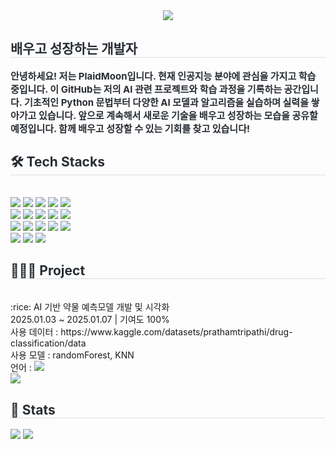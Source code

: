 <div align= "center">
    <img src="https://capsule-render.vercel.app/api?type=waving&color=gradient&height=180&text=인공지능%20양성과정&animation=&fontColor=000000&fontSize=60" />
    </div>
    <div style="text-align: left;"> 
    <h2 style="border-bottom: 1px solid #d8dee4; color: #282d33;"> 배우고 성장하는 개발자 </h2>  
    <div style="font-weight: 700; font-size: 15px; text-align: left; color: #282d33;"> 안녕하세요! 저는 PlaidMoon입니다. 현재 인공지능 분야에 관심을 가지고 학습 중입니다. 이 GitHub는 저의 AI 관련 프로젝트와 학습 과정을 기록하는 공간입니다. 기초적인 Python 문법부터 다양한 AI 모델과 알고리즘을 실습하며 실력을 쌓아가고 있습니다. 앞으로 계속해서 새로운 기술을 배우고 성장하는 모습을 공유할 예정입니다. 함께 배우고 성장할 수 있는 기회를 찾고 있습니다!</li> </div> 
    </div>
    <div style="text-align: left;">
    <h2 style="border-bottom: 1px solid #d8dee4; color: #282d33;"> 🛠️ Tech Stacks </h2> <br> 
    <div style="margin: ; text-align: left;" "text-align: left;"> <img src="https://img.shields.io/badge/Java-007396?style=flat&logo=Java&logoColor=white">
          <img src="https://img.shields.io/badge/C-A8B9CC?style=flat&logo=C&logoColor=white">
          <img src="https://img.shields.io/badge/C++-00599C?style=flat&logo=C%2B%2B&logoColor=white">
          <img src="https://img.shields.io/badge/Python-3776AB?style=flat&logo=Python&logoColor=white">
          <img src="https://img.shields.io/badge/Docker-2496ED?style=flat&logo=Docker&logoColor=white">
          <br/><img src="https://img.shields.io/badge/PyTorch-EE4C2C?style=flat&logo=PyTorch&logoColor=white">
          <img src="https://img.shields.io/badge/Git-F05032?style=flat&logo=Git&logoColor=white">
          <img src="https://img.shields.io/badge/Github-181717?style=flat&logo=Github&logoColor=white">
          <img src="https://img.shields.io/badge/Bootstrap-7952B3?style=flat&logo=Bootstrap&logoColor=white">
          <img src="https://img.shields.io/badge/Javascript-F7DF1E?style=flat&logo=Javascript&logoColor=white">
          <br/><img src="https://img.shields.io/badge/Spring Boot-6DB33F?style=flat&logo=Spring Boot&logoColor=white">
          <img src="https://img.shields.io/badge/Apache Tomcat-F8DC75?style=flat&logo=Apache Tomcat&logoColor=white">
          <img src="https://img.shields.io/badge/Amazon AWS-232F3E?style=flat&logo=Amazon AWS&logoColor=white">
          <img src="https://img.shields.io/badge/Slack-4A154B?style=flat&logo=Slack&logoColor=white">
          <img src="https://img.shields.io/badge/React-61DAFB?style=flat&logo=React&logoColor=white">
          <br/><img src="https://img.shields.io/badge/MySQL-4479A1?style=flat&logo=MySQL&logoColor=white">
          <img src="https://img.shields.io/badge/MariaDB-003545?style=flat&logo=MariaDB&logoColor=white">
          <img src="https://img.shields.io/badge/Linux-FCC624?style=flat&logo=Linux&logoColor=white">
          </div>
    </div>
    <div style="text-align: left;">
        <h2 style="border-bottom: 1px solid #d8dee4; color: #282d33;"> 👩🏻‍💻 Project </h2> <br> 
        :rice: AI 기반 약물 예측모델 개발 및 시각화<br> 
        2025.01.03 ~ 2025.01.07 | 기여도 100% <br>
        사용 데이터 : https://www.kaggle.com/datasets/prathamtripathi/drug-classification/data<br> 
        사용 모델 : randomForest, KNN <br> 
        언어 : <img src="https://img.shields.io/badge/Python-3776AB?style=flat&logo=Python&logoColor=white"> <br> 
        <img src="![drug200_streamlit](https://github.com/user-attachments/assets/d61f13ad-4353-493d-892b-92968278d748)">       
    </div>
    <div style="text-align: left;"> 
    <h2 style="border-bottom: 1px solid #d8dee4; color: #282d33;"> 🏅 Stats </h2> <div style="text-align: left;"> <img src="https://github-readme-stats.vercel.app/api?username=PlaidMoon99&bg_color=60,f9b9ed,b0ff94&title_color=000000&text_color=000000"
         /> <img src="https://github-readme-stats.vercel.app/api/top-langs/?username=PlaidMoon99&layout=compact&bg_color=60,f9b9ed,b0ff94&title_color=000000&text_color=000000"
           /> </div> 
    </div>
    
    
